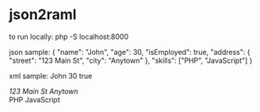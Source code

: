 # json2raml

to run locally: php -S localhost:8000

json sample:
{
  "name": "John",
  "age": 30,
  "isEmployed": true,
  "address": {
    "street": "123 Main St",
    "city": "Anytown"
  },
  "skills": ["PHP", "JavaScript"]
}

xml sample:
<user>
    <name>John</name>
    <age>30</age>
    <isEmployed>true</isEmployed>
    <address>
        <street>123 Main St</street>
        <city>Anytown</city>
    </address>
    <skills>
        <item>PHP</item>
        <item>JavaScript</item>
    </skills>

</user>